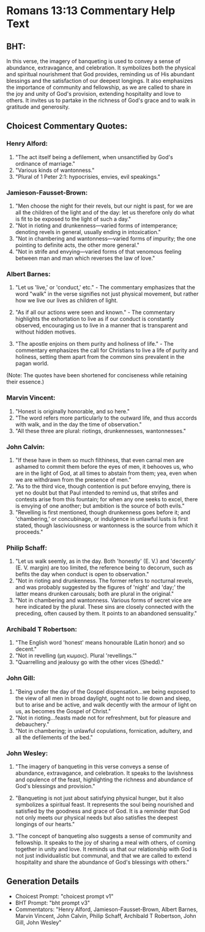 # Romans 13:13 Commentary Help Text

## BHT:
In this verse, the imagery of banqueting is used to convey a sense of abundance, extravagance, and celebration. It symbolizes both the physical and spiritual nourishment that God provides, reminding us of His abundant blessings and the satisfaction of our deepest longings. It also emphasizes the importance of community and fellowship, as we are called to share in the joy and unity of God's provision, extending hospitality and love to others. It invites us to partake in the richness of God's grace and to walk in gratitude and generosity.

## Choicest Commentary Quotes:
### Henry Alford:
1. "The act itself being a defilement, when unsanctified by God's ordinance of marriage."
2. "Various kinds of wantonness."
3. "Plural of 1 Peter 2:1: hypocrisies, envies, evil speakings."

### Jamieson-Fausset-Brown:
1. "Men choose the night for their revels, but our night is past, for we are all the children of the light and of the day: let us therefore only do what is fit to be exposed to the light of such a day."
2. "Not in rioting and drunkenness—varied forms of intemperance; denoting revels in general, usually ending in intoxication."
3. "Not in chambering and wantonness—varied forms of impurity; the one pointing to definite acts, the other more general."
4. "Not in strife and envying—varied forms of that venomous feeling between man and man which reverses the law of love."

### Albert Barnes:
1. "Let us 'live,' or 'conduct,' etc." - The commentary emphasizes that the word "walk" in the verse signifies not just physical movement, but rather how we live our lives as children of light.

2. "As if all our actions were seen and known." - The commentary highlights the exhortation to live as if our conduct is constantly observed, encouraging us to live in a manner that is transparent and without hidden motives.

3. "The apostle enjoins on them purity and holiness of life." - The commentary emphasizes the call for Christians to live a life of purity and holiness, setting them apart from the common sins prevalent in the pagan world.

(Note: The quotes have been shortened for conciseness while retaining their essence.)

### Marvin Vincent:
1. "Honest is originally honorable, and so here."
2. "The word refers more particularly to the outward life, and thus accords with walk, and in the day the time of observation."
3. "All these three are plural: riotings, drunkennesses, wantonnesses."

### John Calvin:
1. "If these have in them so much filthiness, that even carnal men are ashamed to commit them before the eyes of men, it behooves us, who are in the light of God, at all times to abstain from them; yea, even when we are withdrawn from the presence of men."
2. "As to the third vice, though contention is put before envying, there is yet no doubt but that Paul intended to remind us, that strifes and contests arise from this fountain; for when any one seeks to excel, there is envying of one another; but ambition is the source of both evils."
3. "Revelling is first mentioned, though drunkenness goes before it; and 'chambering,' or concubinage, or indulgence in unlawful lusts is first stated, though lasciviousness or wantonness is the source from which it proceeds."

### Philip Schaff:
1. "Let us walk seemly, as in the day. Both 'honestly' (E. V.) and 'decently' (E. V. margin) are too limited, the reference being to decorum, such as befits the day when conduct is open to observation."
2. "Not in rioting and drunkenness. The former refers to nocturnal revels, and was probably suggested by the figures of 'night' and 'day;' the latter means drunken carousals; both are plural in the original."
3. "Not in chambering and wantonness. Various forms of secret vice are here indicated by the plural. These sins are closely connected with the preceding, often caused by them. It points to an abandoned sensuality."

### Archibald T Robertson:
1. "The English word 'honest' means honourable (Latin honor) and so decent."
2. "Not in revelling (μη κωμοις). Plural 'revellings.'"
3. "Quarrelling and jealousy go with the other vices (Shedd)."

### John Gill:
1. "Being under the day of the Gospel dispensation...we being exposed to the view of all men in broad daylight, ought not to lie down and sleep, but to arise and be active, and walk decently with the armour of light on us, as becomes the Gospel of Christ."
2. "Not in rioting...feasts made not for refreshment, but for pleasure and debauchery."
3. "Not in chambering; in unlawful copulations, fornication, adultery, and all the defilements of the bed."

### John Wesley:
1. "The imagery of banqueting in this verse conveys a sense of abundance, extravagance, and celebration. It speaks to the lavishness and opulence of the feast, highlighting the richness and abundance of God's blessings and provision."

2. "Banqueting is not just about satisfying physical hunger, but it also symbolizes a spiritual feast. It represents the soul being nourished and satisfied by the goodness and grace of God. It is a reminder that God not only meets our physical needs but also satisfies the deepest longings of our hearts."

3. "The concept of banqueting also suggests a sense of community and fellowship. It speaks to the joy of sharing a meal with others, of coming together in unity and love. It reminds us that our relationship with God is not just individualistic but communal, and that we are called to extend hospitality and share the abundance of God's blessings with others."


## Generation Details
- Choicest Prompt: "choicest prompt v1"
- BHT Prompt: "bht prompt v3"
- Commentators: "Henry Alford, Jamieson-Fausset-Brown, Albert Barnes, Marvin Vincent, John Calvin, Philip Schaff, Archibald T Robertson, John Gill, John Wesley"
